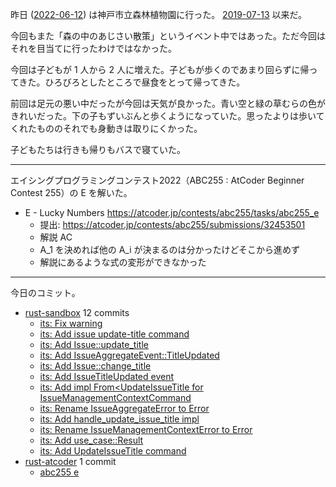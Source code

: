 昨日 ([2022-06-12]) は神戸市立森林植物園に行った。 [2019-07-13] 以来だ。

今回もまた「森の中のあじさい散策」というイベント中ではあった。ただ今回はそれを目当てに行ったわけではなかった。

今回は子どもが 1 人から 2 人に増えた。子どもが歩くのであまり回らずに帰ってきた。ひろびろとしたところで昼食をとって帰ってきた。

前回は足元の悪い中だったが今回は天気が良かった。青い空と緑の草むらの色がきれいだった。下の子もずいぶんと歩くようになっていた。思ったよりは歩いてくれたもののそれでも身動きは取りにくかった。

子どもたちは行きも帰りもバスで寝ていた。

---

エイシングプログラミングコンテスト2022（ABC255 : AtCoder Beginner Contest 255）の E を解いた。

- E - Lucky Numbers
  <https://atcoder.jp/contests/abc255/tasks/abc255_e>
  - 提出: <https://atcoder.jp/contests/abc255/submissions/32453501>
  - 解説 AC
  - A_1 を決めれば他の A_i が決まるのは分かったけどそこから進めず
  - 解説にあるような式の変形ができなかった

---

今日のコミット。

- [rust-sandbox](https://github.com/bouzuya/rust-sandbox) 12 commits
  - [its: Fix warning](https://github.com/bouzuya/rust-sandbox/commit/9bbdb062f25f0171028c38be779c7dd0f05ab7f8)
  - [its: Add issue update-title command](https://github.com/bouzuya/rust-sandbox/commit/d4e63885cc254e340bc9868c707b97cecaa49252)
  - [its: Add Issue::update_title](https://github.com/bouzuya/rust-sandbox/commit/4ef383ee0c674e50d807ba99d5abef96b823ad96)
  - [its: Add IssueAggregateEvent::TitleUpdated](https://github.com/bouzuya/rust-sandbox/commit/699a7a5fbaaa0212a0a496a496767fe5b6a9b364)
  - [its: Add Issue::change_title](https://github.com/bouzuya/rust-sandbox/commit/0560ed68a97af5d3a714014f5ec4b07b2612ecb9)
  - [its: Add IssueTitleUpdated event](https://github.com/bouzuya/rust-sandbox/commit/328a39da987f5f3c68de1204cc003523aa0dccea)
  - [its: Add impl From<UpdateIssueTitle for IssueManagementContextCommand](https://github.com/bouzuya/rust-sandbox/commit/9b8431a8ff07132059170b9ef76b24fb2986e7dc)
  - [its: Rename IssueAggregateError to Error](https://github.com/bouzuya/rust-sandbox/commit/109ff14198de09de031c8212498c45621fa87b93)
  - [its: Add handle_update_issue_title impl](https://github.com/bouzuya/rust-sandbox/commit/379307d9dea7b576d428268403a266c03c3f7962)
  - [its: Rename IssueManagementContextError to Error](https://github.com/bouzuya/rust-sandbox/commit/ed4204713110ed1a9b89ded4bc99e936ac3814a8)
  - [its: Add use_case::Result](https://github.com/bouzuya/rust-sandbox/commit/60c691e4baafa61fee641a7da0f762d410101b02)
  - [its: Add UpdateIssueTitle command](https://github.com/bouzuya/rust-sandbox/commit/6699902e8d7a6ba14d6e1874524266c691004e8b)
- [rust-atcoder](https://github.com/bouzuya/rust-atcoder) 1 commit
  - [abc255 e](https://github.com/bouzuya/rust-atcoder/commit/73257a4d4e5dccd343056f2fe0804c99901bf955)

[2019-07-13]: https://blog.bouzuya.net/2019/07/13/
[2022-06-12]: https://blog.bouzuya.net/2022/06/12/
